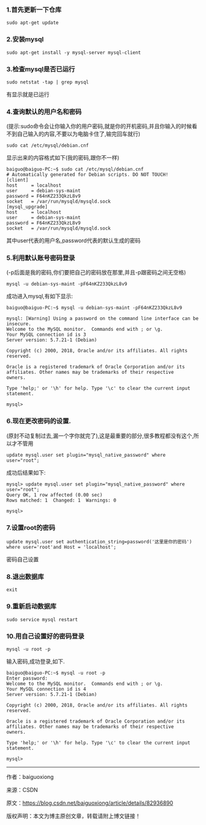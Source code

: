 ### 1.首先更新一下仓库

    sudo apt-get update
### 2.安装mysql

    sudo apt-get install -y mysql-server mysql-client
### 3.检查mysql是否已运行

    sudo netstat -tap | grep mysql
有显示就是已运行

### 4.查询默认的用户名和密码

(提示:sudo命令会让你输入你的用户密码,就是你的开机密码,并且你输入的时候看不到自己输入的内容,不要以为电脑卡住了,输完回车就行)

    sudo cat /etc/mysql/debian.cnf
显示出来的内容格式如下(我的密码,跟你不一样)
```
baiguo@baiguo-PC:~$ sudo cat /etc/mysql/debian.cnf 
# Automatically generated for Debian scripts. DO NOT TOUCH!
[client]
host     = localhost
user     = debian-sys-maint
password = F64nKZ233QkzL8v9
socket   = /var/run/mysqld/mysqld.sock
[mysql_upgrade]
host     = localhost
user     = debian-sys-maint
password = F64nKZ233QkzL8v9
socket   = /var/run/mysqld/mysqld.sock
```
其中user代表的用户名,password代表的默认生成的密码

### 5.利用默认账号密码登录
(-p后面是我的密码,你们要把自己的密码放在那里,并且-p跟密码之间无空格)

    mysql -u debian-sys-maint -pF64nKZ233QkzL8v9
成功进入mysql,有如下显示:
```
baiguo@baiguo-PC:~$ mysql -u debian-sys-maint -pF64nKZ233QkzL8v9

mysql: [Warning] Using a password on the command line interface can be insecure.
Welcome to the MySQL monitor.  Commands end with ; or \g.
Your MySQL connection id is 3
Server version: 5.7.21-1 (Debian)

Copyright (c) 2000, 2018, Oracle and/or its affiliates. All rights reserved.

Oracle is a registered trademark of Oracle Corporation and/or its
affiliates. Other names may be trademarks of their respective
owners.

Type 'help;' or '\h' for help. Type '\c' to clear the current input statement.

mysql> 
```
### 6.现在更改密码的设置.
(原封不动复制过去,漏一个字你就完了),这是最重要的部分,很多教程都没有这个,所以才不管用

    update mysql.user set plugin="mysql_native_password" where user="root";
成功后结果如下:
```
mysql> update mysql.user set plugin="mysql_native_password" where user="root";
Query OK, 1 row affected (0.00 sec)
Rows matched: 1  Changed: 1  Warnings: 0

mysql> 
```
### 7.设置root的密码

    update mysql.user set authentication_string=password('这里是你的密码') where user='root'and Host = 'localhost';
密码自己设置

### 8.退出数据库

    exit
### 9.重新启动数据库

    sudo service mysql restart
### 10.用自己设置好的密码登录

    mysql -u root -p
输入密码,成功登录,如下.
```
baiguo@baiguo-PC:~$ mysql -u root -p
Enter password: 
Welcome to the MySQL monitor.  Commands end with ; or \g.
Your MySQL connection id is 4
Server version: 5.7.21-1 (Debian)

Copyright (c) 2000, 2018, Oracle and/or its affiliates. All rights reserved.

Oracle is a registered trademark of Oracle Corporation and/or its
affiliates. Other names may be trademarks of their respective
owners.

Type 'help;' or '\h' for help. Type '\c' to clear the current input statement.

mysql> 
```
--------------------- 
作者：baiguoxiong 

来源：CSDN 

原文：https://blog.csdn.net/baiguoxiong/article/details/82936890 

版权声明：本文为博主原创文章，转载请附上博文链接！